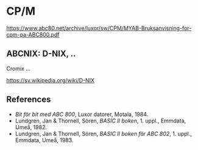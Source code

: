 
# CP/M



https://www.abc80.net/archive/luxor/sw/CPM/MYAB-Bruksanvisning-for-cpm-pa-ABC800.pdf

## ABCNIX: D-NIX, ..

Cromix ...

https://sv.wikipedia.org/wiki/D-NIX


## References

- *Bit för bit med ABC 800*, Luxor datorer, Motala, 1984.
- Lundgren, Jan & Thornell, Sören, *BASIC II boken*, 1. uppl., Emmdata, Umeå, 1982.
- Lundgren, Jan & Thornell, Sören, *BASIC II boken för ABC 802*, 1. uppl., Emmdata, Umeå, 1983.
